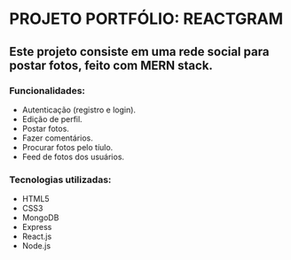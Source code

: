 # PROJETO PORTFÓLIO: REACTGRAM

## Este projeto consiste em uma rede social para postar fotos, feito com MERN stack.

### Funcionalidades:
* Autenticação (registro e login).
* Edição de perfil.
* Postar fotos.
* Fazer comentários.
* Procurar fotos pelo tíulo.
* Feed de fotos dos usuários.

### Tecnologias utilizadas:
* HTML5
* CSS3
* MongoDB
* Express
* React.js
* Node.js
